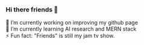### Hi there friends 👋

<!--
**chris0512/chris0512** is a ✨ _special_ ✨ repository because its `README.md` (this file) appears on your GitHub profile.

Here are some ideas to get you started:

- 👯 I’m looking to collaborate on ...
- 🤔 I’m looking for help with ...
- 💬 Ask me about ...
- 📫 How to reach me: kyang3200@gmail.com
- 😄 Pronouns: ...
-->

🔭 I’m currently working on improving my github page <br />
🌱 I’m currently learning AI research and MERN stack <br />
⚡ Fun fact: "Friends" is still my jam tv show. <br />
